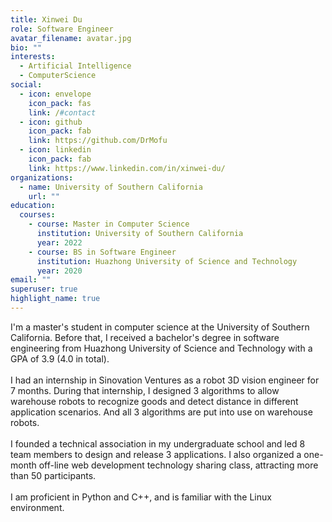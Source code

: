 ```yaml
---
title: Xinwei Du
role: Software Engineer
avatar_filename: avatar.jpg
bio: ""
interests:
  - Artificial Intelligence
  - ComputerScience
social:
  - icon: envelope
    icon_pack: fas
    link: /#contact
  - icon: github
    icon_pack: fab
    link: https://github.com/DrMofu
  - icon: linkedin
    icon_pack: fab
    link: https://www.linkedin.com/in/xinwei-du/
organizations:
  - name: University of Southern California
    url: ""
education:
  courses:
    - course: Master in Computer Science
      institution: University of Southern California
      year: 2022
    - course: BS in Software Engineer
      institution: Huazhong University of Science and Technology
      year: 2020
email: ""
superuser: true
highlight_name: true
---
```

<!--StartFragment-->

I'm a master's student in computer science at the University of Southern California. Before that, I received a bachelor's degree in software engineering from Huazhong University of Science and Technology with a GPA of 3.9 (4.0 in total).\
\
I had an internship in Sinovation Ventures as a robot 3D vision engineer for 7 months. During that internship, I designed 3 algorithms to allow warehouse robots to recognize goods and detect distance in different application scenarios. And all 3 algorithms are put into use on warehouse robots.\
\
I founded a technical association in my undergraduate school and led 8 team members to design and release 3 applications. I also organized a one-month off-line web development technology sharing class, attracting more than 50 participants.\
\
I am proficient in Python and C++, and is familiar with the Linux environment.

<!--EndFragment-->